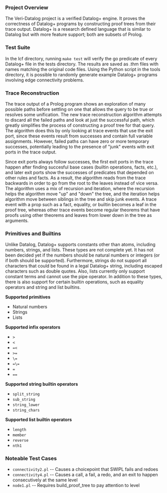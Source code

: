 ### Project Overview

The Veri-Datalog project is a verified Datalog+ engine. It proves the
correctness of Datalog+ programs by constructing proof trees from their trace
output. Datalog+ is a research defined language that is similar to Datalog but
with more feature support; both are subsets of Prolog.

### Test Suite

In the lcf directory, running `make test` will verify the go predicate of every
Datalog+ file in the tests directory.  The results are saved as .thm files with
names matching the original code files. Using the Python script in the tools
directory, it is possible to randomly generate example Datalog+ programs
involving edge connectivity problems.

### Trace Reconstruction

The trace output of a Prolog program shows an exploration of many possible
paths before settling on one that allows the query to be true or resolves some
unification. The new trace reconstruction algorithm attempts to discard all the
failed paths and look at just the successful path, which greatly simplifies the
process of constructing a proof tree for that query. The algorithm does this by
only looking at trace events that use the exit port, since these events result
from successes and contain full variable assignments. However, failed paths can
have zero or more temporary successes, potentially leading to the presence of
"junk" events with exit ports in the trace output.

Since exit ports always follow successes, the first exit ports in the trace
happen after finding succesful base cases (builtin operations, facts, etc.),
and later exit ports show the successes of predicates that depended on other
rules and facts. As a result, the algorithm reads from the trace backwards in
order to go from the root to the leaves instead of vice versa. The algorithm
uses a mix of recursion and iteration, where the recursion helps the algorithm
move "up" and "down" the tree, and the iteration helps algorithm move between
siblings in the tree and skip junk events. A trace event with a prop such as a
fact, equality, or builtin becomes a leaf in the proof tree, whereas other
trace events become regular theorems that have proofs using other theorems and
leaves from lower down in the tree as arguments.

### Primitives and Builtins

Unlike Datalog, Datalog+ supports constants other than atoms, including
numbers, strings, and lists. These types are not complete yet. It has not been
decided yet if the numbers should be natural numbers or integers (or if both
should be supported). Furthermore, strings do not support all characters that
could be found in a legal Datalog+ string, including escaped characters such as
double quotes. Also, lists currently only support constant terms and cannot use
the pipe operator. In addition to these types, there is also support for
certain builtin operations, such as equality operators and string and list
builtins.

**Supported primitives**
* Natural numbers
* Strings
* Lists

**Supported infix operators**
* `>`
* `<`
* `=<`
* `>=`
* `\=`
* `=\=`
* `=`
* `==`

**Supported string builtin operators**
* `split_string`
* `sub_string`
* `string_lower`
* `string_chars`

**Supported list builtin operators**
* `length`
* `member`
* `reverse`
* `nth1`

### Noteable Test Cases

* `connectivity2.pl` -- Causes a choicepoint that SWIPL fails and redoes
* `connectivity4.pl` -- Causes a call, a fail, a redo, and an exit to happen consecutively at the same level
* `node1.pl` -- Requires build_proof_tree to pay attention to level
